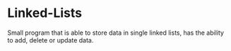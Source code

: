 # Linked-Lists
Small program that is able to store data in single linked lists, has the ability to add, delete or update data.
